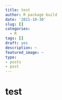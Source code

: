 ```yaml
---
title: test
author: R package build
date: '2021-10-30'
slug: []
categories:
  - R
tags: []
draft: yes
description: ~
featured_image: ~
type:
- posts
- post
---
```

# test